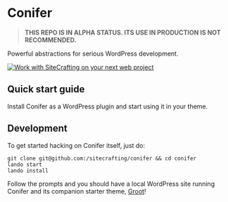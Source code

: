 # Conifer

> **THIS REPO IS IN ALPHA STATUS. ITS USE IN PRODUCTION IS NOT RECOMMENDED.**

Powerful abstractions for serious WordPress development.

[![Work with SiteCrafting on your next web project](https://raw.githubusercontent.com/sitecrafting/conifer/master/img/sc-banner.jpg)](https://www.sitecrafting.com/)

## Quick start guide

Install Conifer as a WordPress plugin and start using it in your theme.

## Development

To get started hacking on Conifer itself, just do:

```
git clone git@github.com:/sitecrafting/conifer && cd conifer
lando start
lando install
```

Follow the prompts and you should have a local WordPress site running Conifer
and its companion starter theme, [Groot](https://github.com/sitecrafting/groot)!
